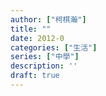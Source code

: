 ```yaml
---
author: ["柯棋瀚"]
title: ""
date: 2012-0
categories: ["生活"]
series: ["中學"]
description: ''
draft: true
---
```


